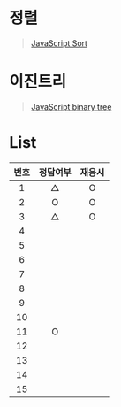 # 정렬
> [JavaScript Sort](../../../theory/recursive.md)

# 이진트리
> [JavaScript binary tree](../../../theory/binaryTree.md)

# List
|번호|정답여부|재응시|
|:---:|:---:|:---:|
|1|△|O|
|2|O|O|
|3|△|O|
|4|||
|5|||
|6|||
|7|||
|8|||
|9|||
|10|||
|11|O||
|12|||
|13|||
|14|||
|15|||

